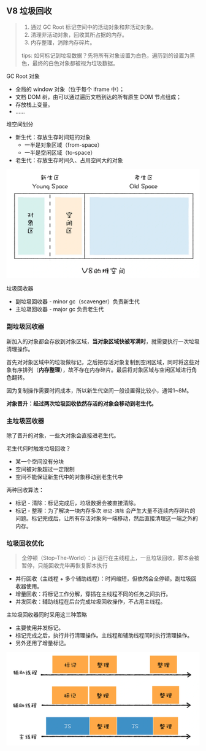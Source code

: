 ## V8 垃圾回收

> 1. 通过 GC Root 标记空间中的活动对象和非活动对象。
> 2. 清理非活动对象，回收其所占据的内存。
> 3. 内存整理，消除内存碎片。
>
> tips: 如何标记到垃圾数据？先将所有对象设置为白色，遍历到的设置为黑色，最终的白色对象都被视为垃圾数据。

GC Root 对象
- 全局的 window 对象（位于每个 iframe 中）；
- 文档 DOM 树，由可以通过遍历文档到达的所有原生 DOM 节点组成；
- 存放栈上变量。
- ......

堆空间划分

- 新生代：存放生存时间短的对象
    - 一半是对象区域（from-space）
    - 一半是空闲区域（to-space）
- 老生代：存放生存时间久、占用空间大的对象

![堆空间划分](./img/%E5%A0%86%E7%A9%BA%E9%97%B4%E5%88%92%E5%88%86.webp)

垃圾回收器

- 副垃圾回收器 - minor gc（scavenger）负责新生代
- 主垃圾回收器 - major gc 负责老生代

### 副垃圾回收器

新加入的对象都会存放到对象区域，**当对象区域快被写满时**，就需要执行一次垃圾清理操作。

首先对对象区域中的垃圾做标记，之后把存活对象复制到空闲区域，同时将这些对象有序排列（**内存整理**），故不存在内存碎片。最后将对象区域与空闲区域进行角色翻转。

因为复制操作需要时间成本，所以新生代空间一般设置得比较小，通常1~8M。

**对象晋升：经过两次垃圾回收依然存活的对象会移动到老生代。**

### 主垃圾回收器

除了晋升的对象，一些大对象会直接进老生代。

老生代何时触发垃圾回收？

- 某一个空间没有分块
- 空间被对象超过一定限制
- 空间不能保证新生代中的对象移动到老生代中

两种回收算法：

- 标记 - 清除：标记完成后，垃圾数据会被直接清除。
- 标记 - 整理：为了解决一块内存多次 `标记-清除` 会产生大量不连续内存碎片的问题。标记完成后，让所有存活对象向一端移动，然后直接清理这一端之外的内存。

### 垃圾回收优化

> 全停顿（Stop-The-World）：js 运行在主线程上，一旦垃圾回收，脚本会被暂停，只能回收完毕再恢复脚本执行

- 并行回收（主线程 + 多个辅助线程）：时间缩短，但依然会全停顿。副垃圾回收器使用。
- 增量回收：将标记工作分解，穿插在主线程不同的任务之间执行。
- 并发回收：辅助线程在后台完成垃圾回收操作，不占用主线程。

主垃圾回收器同时采用这三种策略
- 主要使用并发标记。
- 标记完成之后，执行并行清理操作。主线程和辅助线程同时执行清理操作。
- 另外还用了增量标记。

![](./img/%E4%B8%BB%E5%9E%83%E5%9C%BE%E5%9B%9E%E6%94%B6.webp)
